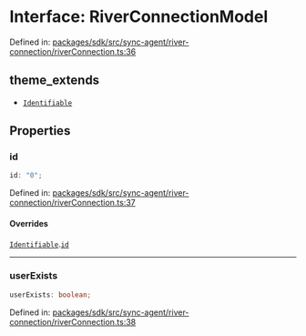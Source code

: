 # Interface: RiverConnectionModel

Defined in: [packages/sdk/src/sync-agent/river-connection/riverConnection.ts:36](https://github.com/towns-protocol/towns/blob/0db1fd0ac7258e8db8cedfb6183e8eade8284fa1/packages/sdk/src/sync-agent/river-connection/riverConnection.ts#L36)

## theme_extends

- [`Identifiable`](Identifiable.md)

## Properties

### id

```ts
id: "0";
```

Defined in: [packages/sdk/src/sync-agent/river-connection/riverConnection.ts:37](https://github.com/towns-protocol/towns/blob/0db1fd0ac7258e8db8cedfb6183e8eade8284fa1/packages/sdk/src/sync-agent/river-connection/riverConnection.ts#L37)

#### Overrides

[`Identifiable`](Identifiable.md).[`id`](Identifiable.md#id)

***

### userExists

```ts
userExists: boolean;
```

Defined in: [packages/sdk/src/sync-agent/river-connection/riverConnection.ts:38](https://github.com/towns-protocol/towns/blob/0db1fd0ac7258e8db8cedfb6183e8eade8284fa1/packages/sdk/src/sync-agent/river-connection/riverConnection.ts#L38)
